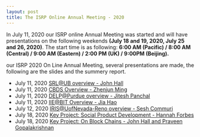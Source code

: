 ```yaml
---
layout: post
title: The ISRP Online Annual Meeting - 2020
---
```


In July 11, 2020 our ISRP online Annual Meeting was started and will have presentations on the following weekends **(July 18 and 19, 2020, July 25 and 26, 2020)**. The start time is as following:
**6:00 AM (Pacific) / 8:00 AM (Central) / 9:00 AM (Eastern) / 2:00 PM (UK) / 9:00PM (Beijing).**

our ISRP 2020 On Line Annual Meeting, several presentations are made, the following are the slides and the summery report.

- July 11, 2020 [SRL@UB overview - John Hall](https://drive.google.com/drive/folders/1o-J48K7nEDmF5pm1fRhWmaSi9nM0IWKe?usp=sharing)
- July 11, 2020 [CBDS Overview - Zhenjun Ming](https://drive.google.com/file/d/1-q6Vs7seDuQKgIEVE903C9k0RKAmPcXD/view?usp=sharing)
- July 11, 2020 [DELP@Purdue overview - Jitesh Panchal](https://drive.google.com/file/d/1PF99ajmenoEGtc3zgdSRmydlNMpZlpFX/view?usp=sharing)
- July 11, 2020 [IIE@BIT Overview - Jia Hao](https://drive.google.com/file/d/1eK2BlO0OSSuSuM1IE31Hdb7eMDrOuK_O/view?usp=sharing)
- July 12, 2020 [IRIS@UofNevada-Reno overview -  Sesh Commuri](https://drive.google.com/file/d/1m2qCgtVuvXPZINvp6tBuJlbIkt-pncAt/view?usp=sharing)
- July 18, 2020 [Key Project:  Social Product Development - Hannah Forbes](https://drive.google.com/file/d/1c10K42KCktrN1OuYGYbPnakx4uDQeYIA/view?usp=sharing)
- July 18, 2020 [Key Project:  On Block Chains - John Hall and Praveen Gopalakrishnan](https://drive.google.com/file/d/1lzwmp8NkY19Jl0AJBhTFLt8vK-kqh302/view?usp=sharing)

